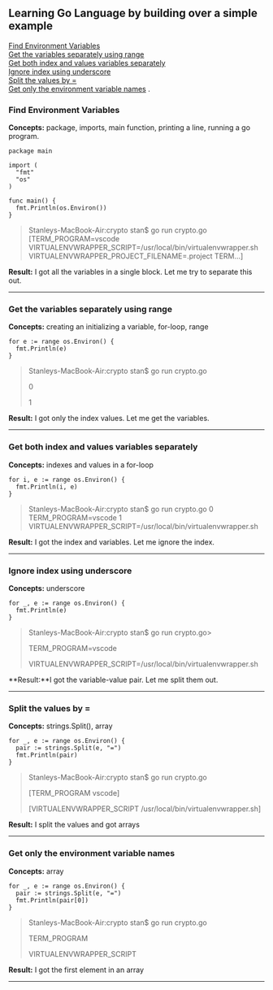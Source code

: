 ## Learning Go Language by building over a simple example

[Find Environment Variables](#find-environment-variables)  
[Get the variables separately using range](#get-the-variables-separately-suing-range)  
[Get both index and values variables separately](get-both-index-and-values-variables-separately#)  
[Ignore index using underscore](ignore-index-using-underscrore#)  
[Split the values by =](split-the-values-by-=#)  
[Get only the environment variable names](#get-only-the-environment-variable-names) . 

### Find Environment Variables
**Concepts:** package, imports, main function, printing a line, running a go program.

    package main

    import (
      "fmt"
      "os"
    )

    func main() {
      fmt.Println(os.Environ())
    }

>Stanleys-MacBook-Air:crypto stan$ go run crypto.go
[TERM_PROGRAM=vscode VIRTUALENVWRAPPER_SCRIPT=/usr/local/bin/virtualenvwrapper.sh VIRTUALENVWRAPPER_PROJECT_FILENAME=.project TERM...]

**Result:** I got all the variables in a single block. Let me try to separate this out.

___

### Get the variables separately using range
**Concepts:** creating an initializing a variable, for-loop, range

    for e := range os.Environ() {
      fmt.Println(e)
    }

>Stanleys-MacBook-Air:crypto stan$ go run crypto.go 
>
>0
>
>1

**Result:** I got only the index values. Let me get the variables.

___

### Get both index and values variables separately
**Concepts:** indexes and values in a for-loop

    for i, e := range os.Environ() {
      fmt.Println(i, e)
    }

>Stanleys-MacBook-Air:crypto stan$ go run crypto.go
0 TERM_PROGRAM=vscode
1 VIRTUALENVWRAPPER_SCRIPT=/usr/local/bin/virtualenvwrapper.sh

**Result:** I got the index and variables. Let me ignore the index.

___

### Ignore index using underscore
**Concepts:** underscore

    for _, e := range os.Environ() {
      fmt.Println(e)
    }

>Stanleys-MacBook-Air:crypto stan$ go run crypto.go>
>
>TERM_PROGRAM=vscode
>
>VIRTUALENVWRAPPER_SCRIPT=/usr/local/bin/virtualenvwrapper.sh

**Result:**I got the variable-value pair. Let me split them out.

___

### Split the values by =
**Concepts:** strings.Split(), array

    for _, e := range os.Environ() {
      pair := strings.Split(e, "=")
      fmt.Println(pair)
    }

>Stanleys-MacBook-Air:crypto stan$ go run crypto.go
>
>[TERM_PROGRAM vscode]
>
>[VIRTUALENVWRAPPER_SCRIPT /usr/local/bin/virtualenvwrapper.sh]

**Result:** I split the values and got arrays

___

### Get only the environment variable names
**Concepts:** array

    for _, e := range os.Environ() {
      pair := strings.Split(e, "=")
      fmt.Println(pair[0])
    }
    
>Stanleys-MacBook-Air:crypto stan$ go run crypto.go
>
>TERM_PROGRAM
>
>VIRTUALENVWRAPPER_SCRIPT

**Result:** I got the first element in an array

___
